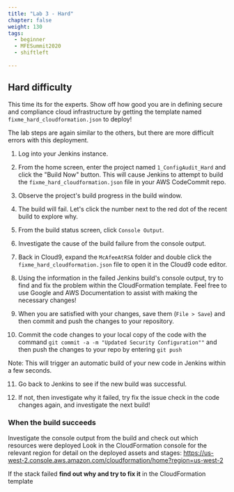```yaml
---
title: "Lab 3 - Hard"
chapter: false
weight: 130
tags:
  - beginner
  - MFESummit2020
  - shiftleft
  
---
```



## Hard difficulty
This time its for the experts. Show off how good you are in defining secure and compliance cloud infrastructure by getting the template named `fixme_hard_cloudformation.json` to deploy!

The lab steps are again similar to the others, but there are more difficult errors with this deployment.

1. Log into your Jenkins instance.

2. From the home screen, enter the project named `1_ConfigAudit_Hard` and click the "Build Now" button.  This will cause Jenkins to attempt to build the `fixme_hard_cloudformation.json` file in your AWS CodeCommit repo.

3. Observe the project's build progress in the build window.

4.  The build will fail.  Let's click the number next to the red dot of the recent build to explore why.

5.  From the build status screen, click `Console Output`.

6.  Investigate the cause of the build failure from the console output.

7.  Back in Cloud9, expand the `McAfeeAtRSA` folder and double click the `fixme_hard_cloudformation.json` file to open it in the Cloud9 code editor.

8.  Using the information in the failed Jenkins build's console output, try to find and fix the problem within the CloudFormation template.  Feel free to use Google and AWS Documentation to assist with making the necessary changes! 

9.  When you are satisfied with your changes, save them (`File > Save`) and then commit and push the changes to your repository.

10. Commit the code changes to your local copy of the code with the command ``git commit -a -m "Updated Security Configuration""`` and then push the changes to your repo by entering ``git push``

Note: This will trigger an automatic build of your new code in Jenkins within a few seconds.

11. Go back to Jenkins to see if the new build was successful.

12. If not, then investigate why it failed, try fix the issue check in the code changes again, and investigate the next build!

### When the build succeeds

Investigate the console output from the build and check out which resources were deployed
Look in the CloudFormation console for the relevant region for detail on the deployed assets and stages: https://us-west-2.console.aws.amazon.com/cloudformation/home?region=us-west-2

If the stack failed **find out why and try to fix it** in the CloudFormation template
